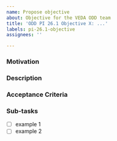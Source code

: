 ```yaml
---
name: Propose objective
about: Objective for the VEDA ODD team
title: 'ODD PI 26.1 Objective X: ...'
labels: pi-26.1-objective
assignees: ''

---
```


### Motivation


<!-- Please be as detailed as you can in describing the motivation for the objective. -->


### Description

<!-- Please be as detailed as you can in describing the objective. -->


### Acceptance Criteria

<!-- Please be as detailed as you can in describing the acceptance criteria. -->

<!--
- [ ] acceptance criteria here
-->

### Sub-tasks


<!-- Please detail or provide references to sub-tasks. Copy and paste the following to-do template if needed. -->

- [ ] example 1
- [ ] example 2
